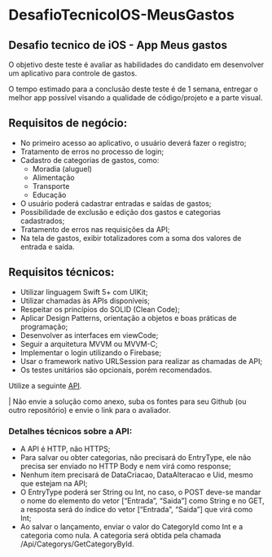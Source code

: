 # DesafioTecnicoIOS-MeusGastos
## Desafio tecnico de iOS - App Meus gastos

O objetivo deste teste é avaliar as habilidades do candidato em desenvolver um aplicativo para controle de gastos.

O tempo estimado para a conclusão deste teste é de 1 semana, entregar o melhor app possível visando a qualidade de código/projeto e a parte visual.

## **Requisitos de negócio:**
- No primeiro acesso ao aplicativo, o usuário deverá fazer o registro;
- Tratamento de erros no processo de login;
- Cadastro de categorias de gastos, como:
  -  Moradia (aluguel)
  -  Alimentação
  -  Transporte
  -  Educação
- O usuário poderá cadastrar entradas e saídas de gastos;
- Possibilidade de exclusão e edição dos gastos e categorias cadastrados;
- Tratamento de erros nas requisições da API;
- Na tela de gastos, exibir totalizadores com a soma dos valores de entrada e saída. 

## **Requisitos técnicos:**
- Utilizar linguagem Swift 5+ com UIKit;
- Utilizar chamadas às APIs disponíveis;
- Respeitar os princípios do SOLID (Clean Code);
- Aplicar Design Patterns, orientação a objetos e boas práticas de programação;
- Desenvolver as interfaces em viewCode;
- Seguir a arquitetura MVVM ou MVVM-C;
- Implementar o login utilizando o Firebase;
- Usar o framework nativo URLSession para realizar as chamadas de API;
- Os testes unitários são opcionais, porém recomendados.

Utilize a seguinte [API](http://meusgastos.codandocommoa.com.br/swagger/ui/index#/Category/Category_GetCategoryById).

 | Não envie a solução como anexo, suba os fontes para seu Github (ou outro repositório) e envie o link para o avaliador.
 
### Detalhes técnicos sobre a API:
- A API é HTTP, não HTTPS;
- Para salvar ou obter categorias, não precisará do EntryType, ele não precisa ser
enviado no HTTP Body e nem virá como response;
- Nenhum item precisará de DataCriacao, DataAlteracao e Uid, mesmo que estejam
na API;
- O EntryType poderá ser String ou Int, no caso, o POST deve-se mandar o nome do
elemento do vetor [“Entrada”, “Saida”] como String e no GET, a resposta será do
índice do vetor [“Entrada”, “Saida”] que virá como Int;
- Ao salvar o lançamento, enviar o valor do CategoryId como Int e a categoria como
nula. A categoria será obtida pela chamada /Api/Categorys/GetCategoryById.

 
